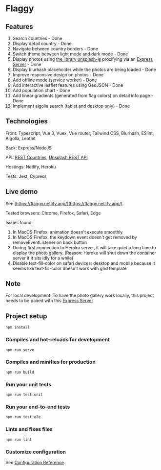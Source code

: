 # Flaggy

## Features
1. Search countries - Done
2. Display detail country - Done
3. Navigate between country borders - Done
4. Switch theme between light mode and dark mode - Done
5. Display photos using [the library unsplash-js](https://github.com/unsplash/unsplash-js) proxifying via an [Express Server](https://github.com/khanhmas/flaggy-unsplash) - Done
6. Display blurhash placeholder while the photos are being loaded - Done
7. Improve responsive design on photos - Done
8. Add offline mode (service worker) - Done
9. Add interactive leaflet features using GeoJSON - Done
10. Add population chart - Done
11. Add linear gradients (generated from flag colors) on detail info page - Done
12. Implement algolia search (tablet and desktop only) - Done

## Technologies

Front: Typescript, Vue 3, Vuex, Vue router, Tailwind CSS, Blurhash, ESlint, Algolia, Leaflet

Back: Express/NodeJS

API: [REST Countries](https://restcountries.eu), [Unsplash REST API](https://unsplash.com/documentation)

Hostings: Netlify, Heroku

Tests: Jest, Cypress


## Live demo
See [https://flaggy.netlify.app/](https://flaggy.netlify.app/).

Tested browsers: Chrome, Firefox, Safari, Edge

Issues found:
  1. In MacOS Firefox, animation doesn't execute smoothly
  2. In MacOS Firefox, the keydown event doesn't get removed by removeEventListener on back button
  3. During first connection to Heroku server, it will take quiet a long time to display the photo gallery. (Reason: Heroku will shut down the container server if it sits idly for a while)
  4. Disable text-fill-color on safari devices: desktop and mobile because it seems like text-fill-color doesn't work with grid template

## Note
For local development:
To have the photo gallery work locally, this project needs to be paired with this [Express Server](https://github.com/khanhmas/flaggy-unsplash)

## Project setup
```
npm install
```

### Compiles and hot-reloads for development
```
npm run serve
```

### Compiles and minifies for production
```
npm run build
```

### Run your unit tests
```
npm run test:unit
```

### Run your end-to-end tests
```
npm run test:e2e
```

### Lints and fixes files
```
npm run lint
```

### Customize configuration
See [Configuration Reference](https://cli.vuejs.org/config/).
